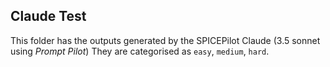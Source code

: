 ## Claude Test
This folder has the outputs generated by the SPICEPilot Claude (3.5 sonnet using *Prompt Pilot*)
They are categorised as `easy`, `medium`, `hard`.

